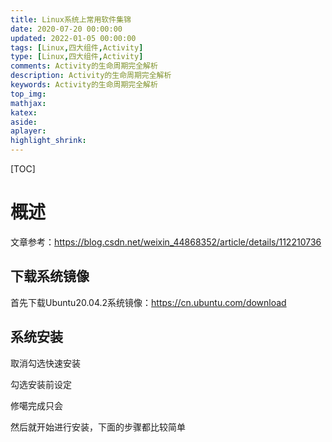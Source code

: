 ```yaml
---
title: Linux系统上常用软件集锦
date: 2020-07-20 00:00:00
updated: 2022-01-05 00:00:00
tags: [Linux,四大组件,Activity]
type: [Linux,四大组件,Activity]
comments: Activity的生命周期完全解析
description: Activity的生命周期完全解析
keywords: Activity的生命周期完全解析
top_img:
mathjax:
katex:
aside:
aplayer:
highlight_shrink:
---
```


[TOC]

# 概述

文章参考：https://blog.csdn.net/weixin_44868352/article/details/112210736

## 下载系统镜像

首先下载Ubuntu20.04.2系统镜像：https://cn.ubuntu.com/download

## 系统安装



取消勾选快速安装

勾选安装前设定

修噶完成只会

然后就开始进行安装，下面的步骤都比较简单

